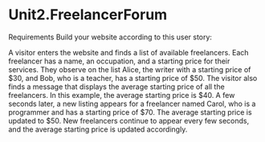 # Unit2.FreelancerForum
Requirements
Build your website according to this user story:

A visitor enters the website and finds a list of available freelancers. Each freelancer has a name, an occupation, and a starting price for their services. They observe on the list Alice, the writer with a starting price of $30, and Bob, who is a teacher, has a starting price of $50.
The visitor also finds a message that displays the average starting price of all the freelancers. In this example, the average starting price is $40.
A few seconds later, a new listing appears for a freelancer named Carol, who is a programmer and has a starting price of $70. The average starting price is updated to $50.
New freelancers continue to appear every few seconds, and the average starting price is updated accordingly.
